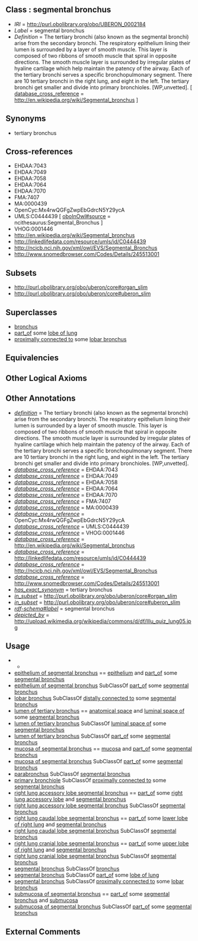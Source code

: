 
## Class : segmental bronchus

 * *IRI* = http://purl.obolibrary.org/obo/UBERON_0002184
 * *Label* = segmental bronchus
 * *Definition* = The tertiary bronchi (also known as the segmental bronchi) arise from the secondary bronchi. The respiratory epithelium lining their lumen is surrounded by a layer of smooth muscle. This layer is composed of two ribbons of smooth muscle that spiral in opposite directions. The smooth muscle layer is surrounded by irregular plates of hyaline cartilage which help maintain the patency of the airway. Each of the tertiary bronchi serves a specific bronchopulmonary segment. There are 10 tertiary bronchi in the right lung, and eight in the left. The tertiary bronchi get smaller and divide into primary bronchioles. [WP,unvetted]. [ [database_cross_reference](../../ef/oboInOwl#hasDbXref.md) = http://en.wikipedia.org/wiki/Segmental_bronchus ]

## Synonyms

 * tertiary bronchus

## Cross-references

 * EHDAA:7043
 * EHDAA:7049
 * EHDAA:7058
 * EHDAA:7064
 * EHDAA:7070
 * FMA:7407
 * MA:0000439
 * OpenCyc:Mx4rwQGFgZwpEbGdrcN5Y29ycA
 * UMLS:C0444439 [ [oboInOwl#source](../../ce/oboInOwl#source.md) = ncithesaurus:Segmental_Bronchus ]
 * VHOG:0001446
 * http://en.wikipedia.org/wiki/Segmental_bronchus
 * http://linkedlifedata.com/resource/umls/id/C0444439
 * http://ncicb.nci.nih.gov/xml/owl/EVS/Segmental_Bronchus
 * http://www.snomedbrowser.com/Codes/Details/245513001

## Subsets

 * http://purl.obolibrary.org/obo/uberon/core#organ_slim
 * http://purl.obolibrary.org/obo/uberon/core#uberon_slim

## Superclasses

 * [bronchus](../../UBERON/85/UBERON_0002185.md)
 * [part_of](../../BFO/50/BFO_0000050.md) some [lobe of lung](../../UBERON/01/UBERON_0000101.md)
 * [proximally connected to](../../core#proximally/to/core#proximally_connected_to.md) some [lobar bronchus](../../UBERON/83/UBERON_0002183.md)

## Equivalencies


## Other Logical Axioms


## Other Annotations

 * *[definition](../../IAO/15/IAO_0000115.md)* = The tertiary bronchi (also known as the segmental bronchi) arise from the secondary bronchi. The respiratory epithelium lining their lumen is surrounded by a layer of smooth muscle. This layer is composed of two ribbons of smooth muscle that spiral in opposite directions. The smooth muscle layer is surrounded by irregular plates of hyaline cartilage which help maintain the patency of the airway. Each of the tertiary bronchi serves a specific bronchopulmonary segment. There are 10 tertiary bronchi in the right lung, and eight in the left. The tertiary bronchi get smaller and divide into primary bronchioles. [WP,unvetted].
 * *[database_cross_reference](../../ef/oboInOwl#hasDbXref.md)* = EHDAA:7043
 * *[database_cross_reference](../../ef/oboInOwl#hasDbXref.md)* = EHDAA:7049
 * *[database_cross_reference](../../ef/oboInOwl#hasDbXref.md)* = EHDAA:7058
 * *[database_cross_reference](../../ef/oboInOwl#hasDbXref.md)* = EHDAA:7064
 * *[database_cross_reference](../../ef/oboInOwl#hasDbXref.md)* = EHDAA:7070
 * *[database_cross_reference](../../ef/oboInOwl#hasDbXref.md)* = FMA:7407
 * *[database_cross_reference](../../ef/oboInOwl#hasDbXref.md)* = MA:0000439
 * *[database_cross_reference](../../ef/oboInOwl#hasDbXref.md)* = OpenCyc:Mx4rwQGFgZwpEbGdrcN5Y29ycA
 * *[database_cross_reference](../../ef/oboInOwl#hasDbXref.md)* = UMLS:C0444439
 * *[database_cross_reference](../../ef/oboInOwl#hasDbXref.md)* = VHOG:0001446
 * *[database_cross_reference](../../ef/oboInOwl#hasDbXref.md)* = http://en.wikipedia.org/wiki/Segmental_bronchus
 * *[database_cross_reference](../../ef/oboInOwl#hasDbXref.md)* = http://linkedlifedata.com/resource/umls/id/C0444439
 * *[database_cross_reference](../../ef/oboInOwl#hasDbXref.md)* = http://ncicb.nci.nih.gov/xml/owl/EVS/Segmental_Bronchus
 * *[database_cross_reference](../../ef/oboInOwl#hasDbXref.md)* = http://www.snomedbrowser.com/Codes/Details/245513001
 * *[has_exact_synonym](../../ym/oboInOwl#hasExactSynonym.md)* = tertiary bronchus
 * *[in_subset](../../et/oboInOwl#inSubset.md)* = http://purl.obolibrary.org/obo/uberon/core#organ_slim
 * *[in_subset](../../et/oboInOwl#inSubset.md)* = http://purl.obolibrary.org/obo/uberon/core#uberon_slim
 * *[rdf-schema#label](../../el/rdf-schema#label.md)* = segmental bronchus
 * *[depicted_by](../../depicted/by/depicted_by.md)* = http://upload.wikimedia.org/wikipedia/commons/d/df/Illu_quiz_lung05.jpg

## Usage

 * -
 * [epithelium of segmental bronchus](../../UBERON/41/UBERON_0002341.md) == [epithelium](../../UBERON/83/UBERON_0000483.md) and [part_of](../../BFO/50/BFO_0000050.md) some [segmental bronchus](../../UBERON/84/UBERON_0002184.md)
 * [epithelium of segmental bronchus](../../UBERON/41/UBERON_0002341.md) SubClassOf [part_of](../../BFO/50/BFO_0000050.md) some [segmental bronchus](../../UBERON/84/UBERON_0002184.md)
 * [lobar bronchus](../../UBERON/83/UBERON_0002183.md) SubClassOf [distally connected to](../../core#distally/to/core#distally_connected_to.md) some [segmental bronchus](../../UBERON/84/UBERON_0002184.md)
 * [lumen of tertiary bronchus](../../UBERON/85/UBERON_0012085.md) == [anatomical space](../../UBERON/64/UBERON_0000464.md) and [luminal space of](../../RO/72/RO_0002572.md) some [segmental bronchus](../../UBERON/84/UBERON_0002184.md)
 * [lumen of tertiary bronchus](../../UBERON/85/UBERON_0012085.md) SubClassOf [luminal space of](../../RO/72/RO_0002572.md) some [segmental bronchus](../../UBERON/84/UBERON_0002184.md)
 * [lumen of tertiary bronchus](../../UBERON/85/UBERON_0012085.md) SubClassOf [part_of](../../BFO/50/BFO_0000050.md) some [segmental bronchus](../../UBERON/84/UBERON_0002184.md)
 * [mucosa of segmental bronchus](../../UBERON/38/UBERON_0005038.md) == [mucosa](../../UBERON/44/UBERON_0000344.md) and [part_of](../../BFO/50/BFO_0000050.md) some [segmental bronchus](../../UBERON/84/UBERON_0002184.md)
 * [mucosa of segmental bronchus](../../UBERON/38/UBERON_0005038.md) SubClassOf [part_of](../../BFO/50/BFO_0000050.md) some [segmental bronchus](../../UBERON/84/UBERON_0002184.md)
 * [parabronchus](../../UBERON/61/UBERON_0008961.md) SubClassOf [segmental bronchus](../../UBERON/84/UBERON_0002184.md)
 * [primary bronchiole](../../UBERON/67/UBERON_0012067.md) SubClassOf [proximally connected to](../../core#proximally/to/core#proximally_connected_to.md) some [segmental bronchus](../../UBERON/84/UBERON_0002184.md)
 * [right lung accessory lobe segmental bronchus](../../UBERON/80/UBERON_0005680.md) == [part_of](../../BFO/50/BFO_0000050.md) some [right lung accessory lobe](../../UBERON/90/UBERON_0004890.md) and [segmental bronchus](../../UBERON/84/UBERON_0002184.md)
 * [right lung accessory lobe segmental bronchus](../../UBERON/80/UBERON_0005680.md) SubClassOf [segmental bronchus](../../UBERON/84/UBERON_0002184.md)
 * [right lung caudal lobe segmental bronchus](../../UBERON/79/UBERON_0005679.md) == [part_of](../../BFO/50/BFO_0000050.md) some [lower lobe of right lung](../../UBERON/71/UBERON_0002171.md) and [segmental bronchus](../../UBERON/84/UBERON_0002184.md)
 * [right lung caudal lobe segmental bronchus](../../UBERON/79/UBERON_0005679.md) SubClassOf [segmental bronchus](../../UBERON/84/UBERON_0002184.md)
 * [right lung cranial lobe segmental bronchus](../../UBERON/78/UBERON_0005678.md) == [part_of](../../BFO/50/BFO_0000050.md) some [upper lobe of right lung](../../UBERON/70/UBERON_0002170.md) and [segmental bronchus](../../UBERON/84/UBERON_0002184.md)
 * [right lung cranial lobe segmental bronchus](../../UBERON/78/UBERON_0005678.md) SubClassOf [segmental bronchus](../../UBERON/84/UBERON_0002184.md)
 * [segmental bronchus](../../UBERON/84/UBERON_0002184.md) SubClassOf [bronchus](../../UBERON/85/UBERON_0002185.md)
 * [segmental bronchus](../../UBERON/84/UBERON_0002184.md) SubClassOf [part_of](../../BFO/50/BFO_0000050.md) some [lobe of lung](../../UBERON/01/UBERON_0000101.md)
 * [segmental bronchus](../../UBERON/84/UBERON_0002184.md) SubClassOf [proximally connected to](../../core#proximally/to/core#proximally_connected_to.md) some [lobar bronchus](../../UBERON/83/UBERON_0002183.md)
 * [submucosa of segmental bronchus](../../UBERON/51/UBERON_0004951.md) == [part_of](../../BFO/50/BFO_0000050.md) some [segmental bronchus](../../UBERON/84/UBERON_0002184.md) and [submucosa](../../UBERON/09/UBERON_0000009.md)
 * [submucosa of segmental bronchus](../../UBERON/51/UBERON_0004951.md) SubClassOf [part_of](../../BFO/50/BFO_0000050.md) some [segmental bronchus](../../UBERON/84/UBERON_0002184.md)

## External Comments

